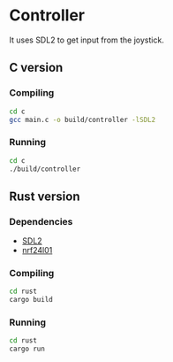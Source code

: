 # Controller

It uses SDL2 to get input from the joystick.


## C version


### Compiling

```bash
cd c
gcc main.c -o build/controller -lSDL2
```

### Running

```bash
cd c
./build/controller
```

## Rust version

### Dependencies

- [SDL2](https://github.com/Rust-SDL2/rust-sdl2)
- [nrf24l01](https://github.com/rtxm/rust-nrf24l01)

### Compiling

```bash
cd rust
cargo build
```

### Running

```bash
cd rust
cargo run
```
